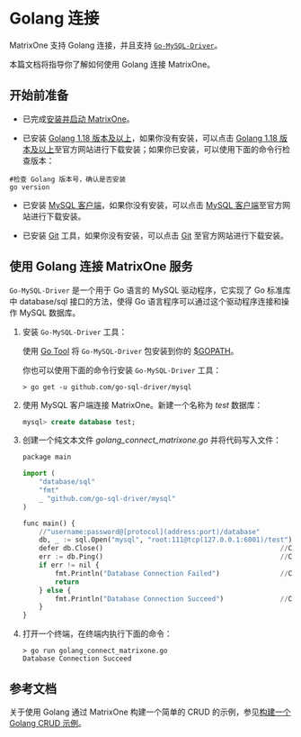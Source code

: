 # Golang 连接

MatrixOne 支持 Golang 连接，并且支持 [`Go-MySQL-Driver`](https://github.com/go-sql-driver/mysql)。

本篇文档将指导你了解如何使用 Golang 连接 MatrixOne。

## 开始前准备

- 已完成[安装并启动 MatrixOne](../../Get-Started/install-standalone-matrixone.md)。

- 已安装 [Golang 1.18 版本及以上](https://go.dev/dl/)，如果你没有安装，可以点击 [Golang 1.18 版本及以上](https://go.dev/dl/)至官方网站进行下载安装；如果你已安装，可以使用下面的命令行检查版本：

```
#检查 Golang 版本号，确认是否安装
go version
```

- 已安装 [MySQL 客户端](https://dev.mysql.com/downloads/mysql)，如果你没有安装，可以点击 [MySQL 客户端](https://dev.mysql.com/downloads/mysql)至官方网站进行下载安装。

- 已安装 [Git](https://git-scm.com/downloads) 工具，如果你没有安装，可以点击 [Git](https://git-scm.com/downloads) 至官方网站进行下载安装。

## 使用 Golang 连接 MatrixOne 服务

`Go-MySQL-Driver` 是一个用于 Go 语言的 MySQL 驱动程序，它实现了 Go 标准库中 database/sql 接口的方法，使得 Go 语言程序可以通过这个驱动程序连接和操作 MySQL 数据库。

1. 安装 `Go-MySQL-Driver` 工具：

    使用 [Go Tool](https://golang.org/cmd/go/) 将 `Go-MySQL-Driver` 包安装到你的 [$GOPATH](https://github.com/golang/go/wiki/GOPATH)。

    你也可以使用下面的命令行安装 `Go-MySQL-Driver` 工具：

    ```
    > go get -u github.com/go-sql-driver/mysql
    ```

2. 使用 MySQL 客户端连接 MatrixOne。新建一个名称为 *test* 数据库：

    ```sql
    mysql> create database test;
    ```

3. 创建一个纯文本文件 *golang_connect_matrixone.go* 并将代码写入文件：

    ```python
    package main

    import (
        "database/sql"
        "fmt"
        _ "github.com/go-sql-driver/mysql"
    )

    func main() {
        //"username:password@[protocol](address:port)/database"
        db, _ := sql.Open("mysql", "root:111@tcp(127.0.0.1:6001)/test") // Set database connection
        defer db.Close()                                            //Close DB
        err := db.Ping()                                            //Connect to DB
        if err != nil {
            fmt.Println("Database Connection Failed")               //Connection failed
            return
        } else {
            fmt.Println("Database Connection Succeed")              //Connection succeed
        }
    }
    ```

4. 打开一个终端，在终端内执行下面的命令：

    ```
    > go run golang_connect_matrixone.go
    Database Connection Succeed
    ```

## 参考文档

关于使用 Golang 通过 MatrixOne 构建一个简单的 CRUD 的示例，参见[构建一个 Golang CRUD 示例](../../Tutorial/develop-golang-crud-demo.md)。
